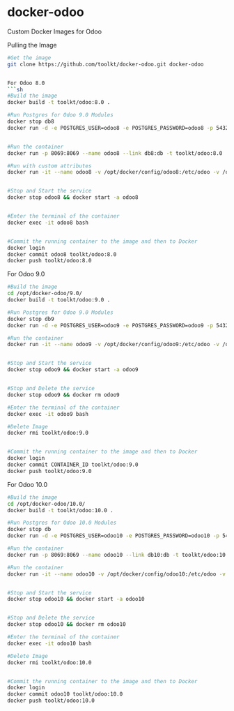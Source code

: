 # docker-odoo
Custom Docker Images for Odoo


Pulling the Image
```sh
#Get the image
git clone https://github.com/toolkt/docker-odoo.git docker-odoo


For Odoo 8.0
```sh
#Build the image
docker build -t toolkt/odoo:8.0 .

#Run Postgres for Odoo 9.0 Modules
docker stop db8
docker run -d -e POSTGRES_USER=odoo8 -e POSTGRES_PASSWORD=odoo8 -p 5432:5432 --name db8 postgres:9.5


#Run the container
docker run -p 8069:8069 --name odoo8 --link db8:db -t toolkt/odoo:8.0

#Run with custom attributes
docker run -it --name odoo8 -v /opt/docker/config/odoo8:/etc/odoo -v /opt/odoo/addons/8.0/:/mnt/extra-addons -p 8069:8069 --link db8:db toolkt/odoo:8.0 --  -u dmpi_base -d dmpi_test


#Stop and Start the service
docker stop odoo8 && docker start -a odoo8


#Enter the terminal of the container
docker exec -it odoo8 bash


#Commit the running container to the image and then to Docker
docker login
docker commit odoo8 toolkt/odoo:8.0
docker push toolkt/odoo:8.0

```


For Odoo 9.0
```sh
#Build the image
cd /opt/docker-odoo/9.0/
docker build -t toolkt/odoo:9.0 .

#Run Postgres for Odoo 9.0 Modules
docker stop db9
docker run -d -e POSTGRES_USER=odoo9 -e POSTGRES_PASSWORD=odoo9 -p 5432:5432 --name db9 postgres:9.5

#Run the container
docker run -it --name odoo9 -v /opt/docker/config/odoo9:/etc/odoo -v /opt/odoo/addons/9.0:/mnt/extra-addons -p 8069:8069 --link db9:db toolkt/odoo:9.0  --  -u all -d rps_smr


#Stop and Start the service
docker stop odoo9 && docker start -a odoo9


#Stop and Delete the service
docker stop odoo9 && docker rm odoo9

#Enter the terminal of the container
docker exec -it odoo9 bash

#Delete Image
docker rmi toolkt/odoo:9.0


#Commit the running container to the image and then to Docker
docker login
docker commit CONTAINER_ID toolkt/odoo:9.0
docker push toolkt/odoo:9.0

```


For Odoo 10.0
```sh
#Build the image
cd /opt/docker-odoo/10.0/
docker build -t toolkt/odoo:10.0 .

#Run Postgres for Odoo 10.0 Modules
docker stop db
docker run -d -e POSTGRES_USER=odoo10 -e POSTGRES_PASSWORD=odoo10 -p 5432:5432 --name db10 postgres:9.5

#Run the container
docker run -p 8069:8069 --name odoo10 --link db10:db -t toolkt/odoo:10.0

#Run the container
docker run -it --name odoo10 -v /opt/docker/config/odoo10:/etc/odoo -v /opt/odoo/addons/10.0:/mnt/extra-addons -p 8060:8069 --link db10:db toolkt/odoo:10.0 -- -u all -d rps_smr


#Stop and Start the service
docker stop odoo10 && docker start -a odoo10


#Stop and Delete the service
docker stop odoo10 && docker rm odoo10

#Enter the terminal of the container
docker exec -it odoo10 bash

#Delete Image
docker rmi toolkt/odoo:10.0


#Commit the running container to the image and then to Docker
docker login
docker commit odoo10 toolkt/odoo:10.0
docker push toolkt/odoo:10.0

```